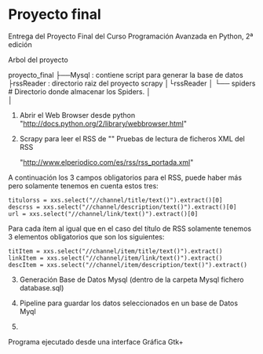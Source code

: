 Proyecto final
==============

Entrega del Proyecto Final del Curso Programación Avanzada en Python, 2ª edición

Arbol del proyecto

proyecto_final
├──Mysql : contiene script para generar la base de datos
├rssReader : directorio raiz del proyecto scrapy
│└rssReader
│  └── spiders # Directorio donde almacenar los Spiders.
│      
│    



1) Abrir el Web Browser desde python
  "http://docs.python.org/2/library/webbrowser.html"
   
2) Scrapy para leer el RSS de ""
Pruebas de lectura de ficheros XML del RSS 

   "http://www.elperiodico.com/es/rss/rss_portada.xml"
   
A continuación los 3 campos obligatorios para el RSS, puede haber más
pero solamente tenemos en cuenta estos tres:
   
    titulorss = xxs.select("//channel/title/text()").extract()[0]
    descrss = xxs.select("//channel/description/text()").extract()[0]
    url = xxs.select("//channel/link/text()").extract()[0]
   
Para cada ítem al igual que en el caso del título de RSS solamente 
tenemos 3 elementos obligatorios que son los siguientes:
   
    titItem = xxs.select("//channel/item/title/text()").extract()
    linkItem = xxs.select("//channel/item/link/text()").extract()
    descItem = xxs.select("//channel/item/description/text()").extract()


3) Generación Base de Datos Mysql (dentro de la carpeta Mysql fichero 
database.sql)


4) Pipeline para guardar los datos seleccionados en un base de Datos Myql


5) 

Programa ejecutado desde una interface Gráfica Gtk+
